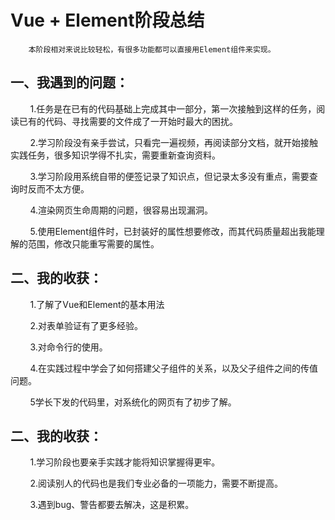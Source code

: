 ﻿# Vue + Element阶段总结

        本阶段相对来说比较轻松，有很多功能都可以直接用Element组件来实现。
         
## 一、我遇到的问题：

&nbsp;&nbsp;&nbsp;&nbsp;&nbsp;&nbsp;&nbsp;&nbsp;1.任务是在已有的代码基础上完成其中一部分，第一次接触到这样的任务，阅读已有的代码、寻找需要的文件成了一开始时最大的困扰。

&nbsp;&nbsp;&nbsp;&nbsp;&nbsp;&nbsp;&nbsp;&nbsp;2.学习阶段没有亲手尝试，只看完一遍视频，再阅读部分文档，就开始接触实践任务，很多知识学得不扎实，需要重新查询资料。

&nbsp;&nbsp;&nbsp;&nbsp;&nbsp;&nbsp;&nbsp;&nbsp;3.学习阶段用系统自带的便签记录了知识点，但记录太多没有重点，需要查询时反而不太方便。

&nbsp;&nbsp;&nbsp;&nbsp;&nbsp;&nbsp;&nbsp;&nbsp;4.渲染网页生命周期的问题，很容易出现漏洞。

&nbsp;&nbsp;&nbsp;&nbsp;&nbsp;&nbsp;&nbsp;&nbsp;5.使用Element组件时，已封装好的属性想要修改，而其代码质量超出我能理解的范围，修改只能重写需要的属性。
            
## 二、我的收获：
&nbsp;&nbsp;&nbsp;&nbsp;&nbsp;&nbsp;&nbsp;&nbsp;1.了解了Vue和Element的基本用法

&nbsp;&nbsp;&nbsp;&nbsp;&nbsp;&nbsp;&nbsp;&nbsp;2.对表单验证有了更多经验。

&nbsp;&nbsp;&nbsp;&nbsp;&nbsp;&nbsp;&nbsp;&nbsp;3.对命令行的使用。

&nbsp;&nbsp;&nbsp;&nbsp;&nbsp;&nbsp;&nbsp;&nbsp;4.在实践过程中学会了如何搭建父子组件的关系，以及父子组件之间的传值问题。

&nbsp;&nbsp;&nbsp;&nbsp;&nbsp;&nbsp;&nbsp;&nbsp;5学长下发的代码里，对系统化的网页有了初步了解。

## 二、我的收获：

&nbsp;&nbsp;&nbsp;&nbsp;&nbsp;&nbsp;&nbsp;&nbsp;1.学习阶段也要亲手实践才能将知识掌握得更牢。

&nbsp;&nbsp;&nbsp;&nbsp;&nbsp;&nbsp;&nbsp;&nbsp;2.阅读别人的代码也是我们专业必备的一项能力，需要不断提高。

&nbsp;&nbsp;&nbsp;&nbsp;&nbsp;&nbsp;&nbsp;&nbsp;3.遇到bug、警告都要去解决，这是积累。







